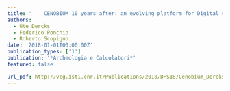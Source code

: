 ```yaml
---
title: '	CENOBIUM 10 years after: an evolving platform for Digital Humanities '
authors:
  - Ute Dercks
  - Federico Ponchio
  - Roberto Scopigno
date: '2018-01-01T00:00:00Z'
publication_types: ['1']
publication: '*Archeologia e Calcolatori*'
featured: false

url_pdf: http://vcg.isti.cnr.it/Publications/2018/DPS18/Cenobium_Dercks_et_al.pdf
---
```

